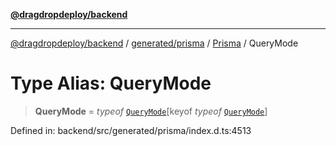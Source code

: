 [**@dragdropdeploy/backend**](../../../../../README.md)

***

[@dragdropdeploy/backend](../../../../../README.md) / [generated/prisma](../../../README.md) / [Prisma](../README.md) / QueryMode

# Type Alias: QueryMode

> **QueryMode** = *typeof* [`QueryMode`](../variables/QueryMode.md)\[keyof *typeof* [`QueryMode`](../variables/QueryMode.md)\]

Defined in: backend/src/generated/prisma/index.d.ts:4513
